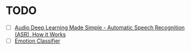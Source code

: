 # TODO

- [ ] [Audio Deep Learning Made Simple - Automatic Speech Recognition (ASR), How it Works](https://ketanhdoshi.github.io/Audio-ASR/)
- [ ] [Emotion Classifier](https://github.com/lukas/ml-class/blob/master/videos/emotion-classifier/train.py)
